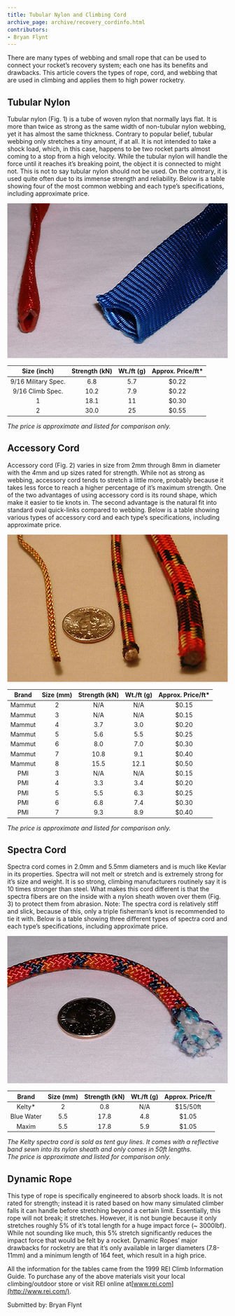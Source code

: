 ```yaml
---
title: Tubular Nylon and Climbing Cord
archive_page: archive/recovery_cordinfo.html
contributors:
- Bryan Flynt
---
```

There are many types of webbing and small rope that can be used to connect your rocket’s recovery system; each one has its benefits and drawbacks. This article covers the types of rope, cord, and webbing that are used in climbing and applies them to high power rocketry.

## Tubular Nylon

Tubular nylon (Fig. 1) is a tube of woven nylon that normally lays flat. It is more than twice as strong as the same width of non-tubular nylon webbing, yet it has almost the same thickness. Contrary to popular belief, tubular webbing only stretches a tiny amount, if at all. It is not intended to take a shock load, which, in this case, happens to be two rocket parts almost coming to a stop from a high velocity. While the tubular nylon will handle the force until it reaches it’s breaking point, the object it is connected to might not. This is not to say tubular nylon should not be used. On the contrary, it is used quite often due to its immense strength and reliability. Below is a table showing four of the most common webbing and each type’s specifications, including approximate price.

![](/images/cordinfo_fig1.jpg)

| Size (inch)         | Strength (kN) | Wt./ft (g) | Approx. Price/ft* |
|:-------------------:|:-------------:|:----------:|:-----------------:|
| 9/16 Military Spec. | 6.8           | 5.7        | $0.22             |
| 9/16 Climb Spec.    | 10.2          | 7.9        | $0.22             |
| 1                   | 18.1          | 11         | $0.30             |
| 2                   | 30.0          | 25         | $0.55             |

_The price is approximate and listed for comparison only._

## Accessory Cord

Accessory cord (Fig. 2) varies in size from 2mm through 8mm in diameter with the 4mm and up sizes rated for strength. While not as strong as webbing, accessory cord tends to stretch a little more, probably because it takes less force to reach a higher percentage of it’s maximum strength. One of the two advantages of using accessory cord is its round shape, which make it easier to tie knots in. The second advantage is the natural fit into standard oval quick-links compared to webbing. Below is a table showing various types of accessory cord and each type’s specifications, including approximate price.

![](/images/cordinfo_fig2.jpg)

| Brand  | Size (mm) | Strength (kN) | Wt./ft (g) | Approx. Price/ft* |
|:------:|:---------:|:-------------:|:----------:|:-----------------:|
| Mammut | 2         | N/A           | N/A        | $0.15             |
| Mammut | 3         | N/A           | N/A        | $0.15             |
| Mammut | 4         | 3.7           | 3.0        | $0.20             |
| Mammut | 5         | 5.6           | 5.5        | $0.25             |
| Mammut | 6         | 8.0           | 7.0        | $0.30             |
| Mammut | 7         | 10.8          | 9.1        | $0.40             |
| Mammut | 8         | 15.5          | 12.1       | $0.50             |
| PMI    | 3         | N/A           | N/A        | $0.15             |
| PMI    | 4         | 3.3           | 3.4        | $0.20             |
| PMI    | 5         | 5.5           | 6.3        | $0.25             |
| PMI    | 6         | 6.8           | 7.4        | $0.30             |
| PMI    | 7         | 9.3           | 8.9        | $0.40             |

_The price is approximate and listed for comparison only._

## Spectra Cord

Spectra cord comes in 2.0mm and 5.5mm diameters and is much like Kevlar in its properties. Spectra will not melt or stretch and is extremely strong for it’s size and weight. It is so strong, climbing manufacturers routinely say it is 10 times stronger than steel. What makes this cord different is that the spectra fibers are on the inside with a nylon sheath woven over them (Fig. 3) to protect them from abrasion. Note: The spectra cord is relatively stiff and slick, because of this, only a triple fisherman’s knot is recommended to tie it with. Below is a table showing three different types of spectra cord and each type’s specifications, including approximate price.

![](/images/cordinfo_fig3.jpg)

| Brand      | Size (mm) | Strength (kN) | Wt./ft (g) | Approx. Price/ft |
|:----------:|:---------:|:-------------:|:----------:|:----------------:|
| Kelty*     | 2         | 0.8           | N/A        | $15/50ft         |
| Blue Water | 5.5       | 17.8          | 4.8        | $1.05            |
| Maxim      | 5.5       | 17.8          | 5.9        | $1.05            |

_The Kelty spectra cord is sold as tent guy lines. It comes with a reflective band sewn into its nylon sheath and only comes in 50ft lengths._  
_The price is approximate and listed for comparison only._

## Dynamic Rope

This type of rope is specifically engineered to absorb shock loads. It is not rated for strength; instead it is rated based on how many simulated climber falls it can handle before stretching beyond a certain limit. Essentially, this rope will not break; it stretches. However, it is not bungie because it only stretches roughly 5% of it’s total length for a huge impact force (~ 3000lbf). While not sounding like much, this 5% stretch significantly reduces the impact force that would be felt by a rocket. Dynamic Ropes’ major drawbacks for rocketry are that it’s only available in larger diameters (7.8-11mm) and a minimum length of 164 feet, which result in a high price.

All the information for the tables came from the 1999 REI Climb Information Guide. To purchase any of the above materials visit your local climbing/outdoor store or visit REI online at[www.rei.com](http://www.rei.com/).

Submitted by: Bryan Flynt

